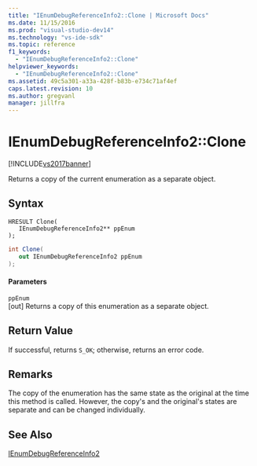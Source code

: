 ```yaml
---
title: "IEnumDebugReferenceInfo2::Clone | Microsoft Docs"
ms.date: 11/15/2016
ms.prod: "visual-studio-dev14"
ms.technology: "vs-ide-sdk"
ms.topic: reference
f1_keywords: 
  - "IEnumDebugReferenceInfo2::Clone"
helpviewer_keywords: 
  - "IEnumDebugReferenceInfo2::Clone"
ms.assetid: 49c5a301-a33a-428f-b83b-e734c71af4ef
caps.latest.revision: 10
ms.author: gregvanl
manager: jillfra
---
```

# IEnumDebugReferenceInfo2::Clone
[!INCLUDE[vs2017banner](../../../includes/vs2017banner.md)]

Returns a copy of the current enumeration as a separate object.  
  
## Syntax  
  
```cpp#  
HRESULT Clone(  
   IEnumDebugReferenceInfo2** ppEnum  
);  
```  
  
```csharp  
int Clone(  
   out IEnumDebugReferenceInfo2 ppEnum  
);  
```  
  
#### Parameters  
 `ppEnum`  
 [out] Returns a copy of this enumeration as a separate object.  
  
## Return Value  
 If successful, returns `S_OK`; otherwise, returns an error code.  
  
## Remarks  
 The copy of the enumeration has the same state as the original at the time this method is called. However, the copy's and the original's states are separate and can be changed individually.  
  
## See Also  
 [IEnumDebugReferenceInfo2](../../../extensibility/debugger/reference/ienumdebugreferenceinfo2.md)
